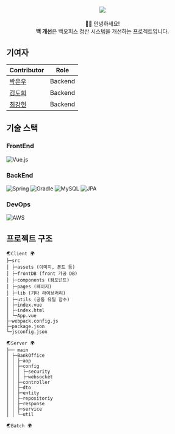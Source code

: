 <h4 align="center">
 <img src="https://user-images.githubusercontent.com/50124623/198869540-d6afaa80-615a-454e-b5d6-993419d55add.png"/>
</h4>

<p align="center">
👋🏻 안녕하세요! <br>
<b>백 개선</b>은 백오피스 정산 시스템을 개선하는 프로젝트입니다.
<p/>

## 기여자
| Contributor                             | Role |
| ----------------------------------------| --------- | 
| [박은우](https://github.com/ieunune)     | Backend   | 
| [김도희](https://github.com/Slowth-KIM)  | Backend   |
| [최강헌](https://github.com/choikangheon)| Backend   |


## 기술 스택 
### FrontEnd
![Vue.js](https://img.shields.io/badge/vuejs-%2335495e.svg?style=for-the-badge&logo=vuedotjs&logoColor=%234FC08D)
### BackEnd
![Spring](https://img.shields.io/badge/spring-%236DB33F.svg?style=for-the-badge&logo=spring&logoColor=white)
![Gradle](https://img.shields.io/badge/Gradle-02303A.svg?style=for-the-badge&logo=Gradle&logoColor=white)
![MySQL](https://img.shields.io/badge/mysql-%2300f.svg?style=for-the-badge&logo=mysql&logoColor=white)
![JPA](https://img.shields.io/badge/JPA-green?style=for-the-badge&logo=)
### DevOps
![AWS](https://img.shields.io/badge/AWS-%23FF9900.svg?style=for-the-badge&logo=amazon-aws&logoColor=white)

## 프로젝트 구조
```
🌏Client 🌍
├─src
│ ├─assets (이미지, 폰트 등)
│ ├─frontDB (front 가공 DB)
│ ├─components (컴포넌트)
│ ├─pages (페이지)
│ ├─lib (기타 라이브러리)
│ ├─utils (공통 유틸 함수)
│ ├─index.vue
│ ├─index.html
│ └─App.vue
├─webpack.config.js
├─package.json
└─jsconfig.json

🌏Server 🌍
├── main
│ ├─BankOffice
│ │ ├─aop
│ │ ├─config
│ │ │ ├─security
│ │ │ ├─websocket
│ │ ├─controller
│ │ ├─dto
│ │ ├─entity
│ │ ├─repositoriy
│ │ ├─response
│ │ ├─service
│ │ └─util

🌏Batch 🌍
```

<!--


**Here are some ideas to get you started:**

🙋‍♀️ A short introduction - what is your organization all about?
🌈 Contribution guidelines - how can the community get involved?
👩‍💻 Useful resources - where can the community find your docs? Is there anything else the community should know?
🍿 Fun facts - what does your team eat for breakfast?
🧙 Remember, you can do mighty things with the power of [Markdown](https://docs.github.com/github/writing-on-github/getting-started-with-writing-and-formatting-on-github/basic-writing-and-formatting-syntax)
-->

